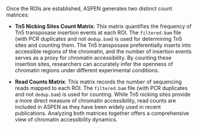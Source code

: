 Once the ROIs are established, ASPEN generates two distinct count matrices:

- **Tn5 Nicking Sites Count Matrix**: This matrix quantifies the frequency of Tn5 transposase insertion events at each ROI. The `filtered.bam` file (with PCR duplicates and not `dedup.bam`) is used for determining Tn5 sites and counting them. The Tn5 transposase preferentially inserts into accessible regions of the chromatin, and the number of insertion events serves as a proxy for chromatin accessibility. By counting these insertion sites, researchers can accurately infer the openness of chromatin regions under different experimental conditions.

- **Read Counts Matrix**: This matrix records the number of sequencing reads mapped to each ROI. The `filtered.bam` file (with PCR duplicates and not `dedup.bam`) is used for counting. While Tn5 nicking sites provide a more direct measure of chromatin accessibility, read counts are included in ASPEN as they have been widely used in recent publications. Analyzing both matrices together offers a comprehensive view of chromatin accessibility dynamics.
